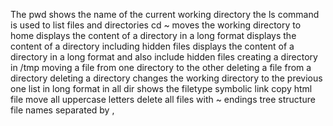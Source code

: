 The pwd shows the name of the current working directory
the ls command is used to list files and directories
cd ~ moves the working directory to home
displays the content of a directory in a long format
displays the content of a directory including hidden files
displays the content of a directory in a long  format and also include hidden files
creating a directory in /tmp
moving a file from one directory to the other
deleting a file from a directory
deleting a directory
changes the working directory to the previous one
list in long format in all dir
shows the filetype
symbolic link
copy html file
move all uppercase letters
delete all files with ~ endings
tree structure
file names separated by , 
